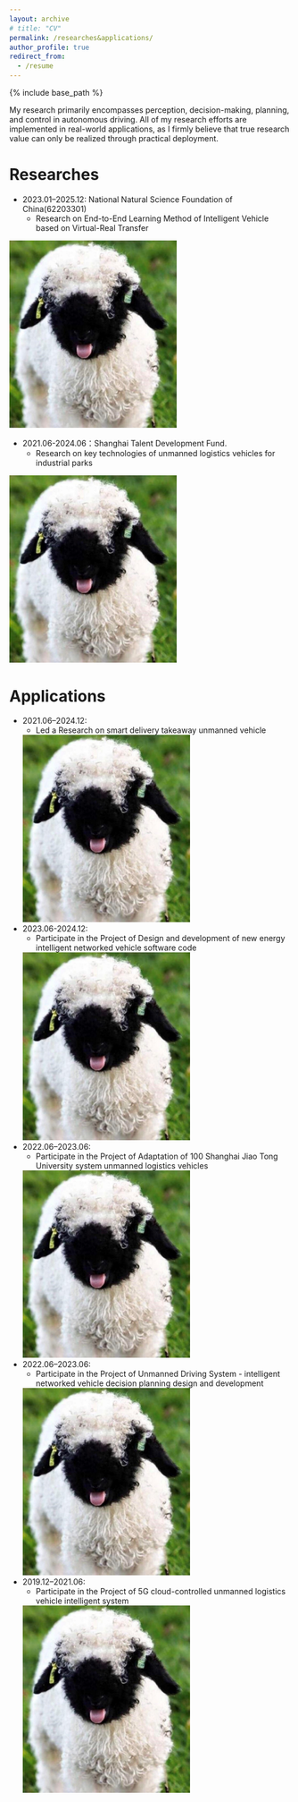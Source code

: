 ```yaml
---
layout: archive
# title: "CV"
permalink: /researches&applications/
author_profile: true
redirect_from:
  - /resume
---
```


{% include base_path %}



My research primarily encompasses perception, decision-making, planning, and control in autonomous driving. All of my research efforts are implemented in real-world applications, as I firmly believe that true research value can only be realized through practical deployment.


Researches
======

* 2023.01–2025.12: National Natural Science Foundation of China(62203301)
  * Research on End-to-End Learning Method of Intelligent Vehicle based on  Virtual-Real Transfer

<img src="../images/Reddit.jpg" alt="Demo" width="300">

* 2021.06-2024.06：Shanghai Talent Development Fund. 
  * Research on key technologies of unmanned logistics vehicles for industrial parks

<img src="../images/Reddit.jpg" alt="Demo" width="300">



Applications
======


* 2021.06–2024.12: 
  * Led a Research on smart delivery takeaway unmanned vehicle
  <img src="../images/Reddit.jpg" alt="Demo" width="300">
* 2023.06-2024.12:
  * Participate in the Project of Design and development of new energy intelligent networked vehicle software code
  <img src="../images/Reddit.jpg" alt="Demo" width="300">
* 2022.06–2023.06: 
  * Participate in the Project of Adaptation of 100 Shanghai Jiao Tong University system unmanned logistics vehicles
  <img src="../images/Reddit.jpg" alt="Demo" width="300">
* 2022.06–2023.06: 
  * Participate in the Project of Unmanned Driving System - intelligent networked vehicle decision planning design and development
  <img src="../images/Reddit.jpg" alt="Demo" width="300">
* 2019.12–2021.06: 
  * Participate in the Project of 5G cloud-controlled unmanned logistics vehicle intelligent system
  <img src="../images/Reddit.jpg" alt="Demo" width="300">


